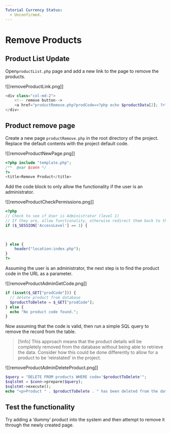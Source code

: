 ```yaml
---
Tutorial Currency Status:
  - Unconfirmed.
---
```


# Remove Products

## Product List Update

Open`productList.php` page and add a new link to the page to remove the products.

![[removeProductLink.png]]

```php
<div class="col-md-2">
	<!-- remove button-->
	<a href="productRemove.php?prodCode=<?php echo $productData[2]; ?>">Remove</a>
</div>
```

## Product remove page

Create a new page `productRemove.php` in the root directory of the project. Replace the default contents with the project default code.

![[removeProductNewPage.png]]

```php
<?php include "template.php";
/**  @var $conn */
?>
<title>Remove Product</title>
```

Add the code block to only allow the functionality if the user is an administrator.

![[removeProductCheckPermissions.png]]

```php
<?php
// Check to see if User is Administrator (level 1)
// If they are, allow functionality, otherwise redirect them back to the front page.
if ($_SESSION['AccessLevel'] == 1) {
   

   
} else {
	header("location:index.php");
}
?>
```

Assuming the user is an administrator, the next step is to find the product code in the URL as a parameter.

![[removeProductAdminGetCode.png]]

```php
if (isset($_GET["prodCode"])) {
  // delete product from database
  $productToDelete = $_GET["prodCode"];
} else {
  echo "No product code found.";
}
```

Now assuming that the code is valid, then run a simple SQL query to remove the record from the table.


> [!info] This approach means that the product details will be completely removed from the database without being able to retrieve the data. Consider how this could be done differently to allow for a product to be ‘reinstated’ in the project.



![[removeProductAdminDeleteProduct.png]]

```php
$query = "DELETE FROM products WHERE code='$productToDelete'";
$sqlstmt = $conn->prepare($query);
$sqlstmt->execute();
echo "<p>Product " . $productToDelete . " has been deleted from the database";
```

## Test the functionality

Try adding a ‘dummy’ product into the system and then attempt to remove it through the newly created page.

